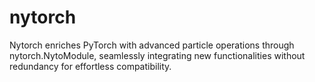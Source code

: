 # nytorch
Nytorch enriches PyTorch with advanced particle operations through nytorch.NytoModule, seamlessly integrating new functionalities without redundancy for effortless compatibility.
